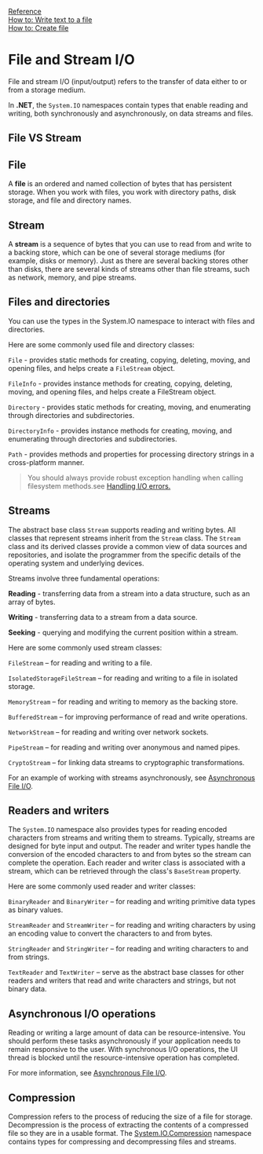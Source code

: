 [Reference](https://docs.microsoft.com/en-us/dotnet/standard/io/) <br>
[How to: Write text to a file](week2/SystemIOread.md) <br>
[How to: Create file](week2/CreateFile.md)

# File and Stream I/O
File and stream I/O (input/output) refers to the transfer of data either to or from a storage medium.

In **.NET**, the ```System.IO``` namespaces contain types that enable reading and writing, both synchronously and asynchronously, on data streams and files.

## File VS Stream

## File
A **file** is an ordered and named collection of bytes that has persistent storage. When you work with files, you work with directory paths, disk storage, and file and directory names.

## Stream
A **stream** is a sequence of bytes that you can use to read from and write to a backing store, which can be one of several storage mediums (for example, disks or memory). Just as there are several backing stores other than disks, there are several kinds of streams other than file streams, such as network, memory, and pipe streams.

## Files and directories
You can use the types in the System.IO namespace to interact with files and directories.

Here are some commonly used file and directory classes:

```File``` - provides static methods for creating, copying, deleting, moving, and opening files, and helps create a ```FileStream``` object.

```FileInfo``` - provides instance methods for creating, copying, deleting, moving, and opening files, and helps create a FileStream object.

```Directory``` - provides static methods for creating, moving, and enumerating through directories and subdirectories.

```DirectoryInfo``` - provides instance methods for creating, moving, and enumerating through directories and subdirectories.

```Path``` - provides methods and properties for processing directory strings in a cross-platform manner.

> You should always provide robust exception handling when calling filesystem methods.see [Handling I/O errors.](https://docs.microsoft.com/en-us/dotnet/standard/io/handling-io-errors)

## Streams
The abstract base class ```Stream``` supports reading and writing bytes. All classes that represent streams inherit from the ```Stream``` class. The ```Stream``` class and its derived classes provide a common view of data sources and repositories, and isolate the programmer from the specific details of the operating system and underlying devices.

Streams involve three fundamental operations:

**Reading** - transferring data from a stream into a data structure, such as an array of bytes.

**Writing** - transferring data to a stream from a data source.

**Seeking** - querying and modifying the current position within a stream.

Here are some commonly used stream classes:

```FileStream``` – for reading and writing to a file.

```IsolatedStorageFileStream``` – for reading and writing to a file in isolated storage.

```MemoryStream``` – for reading and writing to memory as the backing store.

```BufferedStream``` – for improving performance of read and write operations.

```NetworkStream``` – for reading and writing over network sockets.

```PipeStream``` – for reading and writing over anonymous and named pipes.

```CryptoStream``` – for linking data streams to cryptographic transformations.

For an example of working with streams asynchronously, see [Asynchronous File I/O](https://docs.microsoft.com/en-us/dotnet/standard/io/asynchronous-file-i-o).

## Readers and writers
The ``System.IO`` namespace also provides types for reading encoded characters from streams and writing them to streams. Typically, streams are designed for byte input and output. The reader and writer types handle the conversion of the encoded characters to and from bytes so the stream can complete the operation. Each reader and writer class is associated with a stream, which can be retrieved through the class's ```BaseStream``` property.

Here are some commonly used reader and writer classes:

```BinaryReader``` and ```BinaryWriter``` – for reading and writing primitive data types as binary values.

```StreamReader``` and ```StreamWriter``` – for reading and writing characters by using an encoding value to convert the characters to and from bytes.

```StringReader``` and ```StringWriter``` – for reading and writing characters to and from strings.

```TextReader``` and ```TextWriter``` – serve as the abstract base classes for other readers and writers that read and write characters and strings, but not binary data.

## Asynchronous I/O operations
Reading or writing a large amount of data can be resource-intensive. You should perform these tasks asynchronously if your application needs to remain responsive to the user. With synchronous I/O operations, the UI thread is blocked until the resource-intensive operation has completed.

For more information, see [Asynchronous File I/O](https://docs.microsoft.com/en-us/dotnet/standard/io/asynchronous-file-i-o).

## Compression
Compression refers to the process of reducing the size of a file for storage. Decompression is the process of extracting the contents of a compressed file so they are in a usable format. The [System.IO.Compression](https://docs.microsoft.com/en-us/dotnet/api/system.io.compression?view=net-6.0) namespace contains types for compressing and decompressing files and streams.